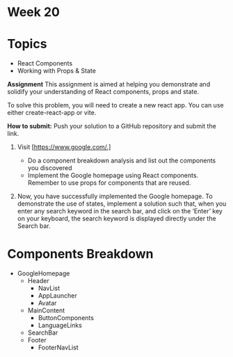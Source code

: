 # Week 20
# Topics
- React Components
- Working with Props & State

**Assignment**
This assignment is aimed at helping you demonstrate and solidify your understanding of React components, props and state. 

To solve this problem, you will need to create a new react app. You can use either create-react-app or vite. 

**How to submit:**
Push your solution to a GitHub repository and submit the link.

1. Visit [https://www.google.com/.]
    - Do a component breakdown analysis and list out the components you discovered
    - Implement the Google homepage using React components. Remember to use props for components that are reused.

2. Now, you have successfully implemented the Google homepage. To demonstrate the use of states, implement a solution such that, when you enter any search keyword in the search bar, and click on the ‘Enter’ key on your keyboard, the search keyword is displayed directly under the Search bar.

# Components Breakdown
- GoogleHomepage
    - Header
        - NavList
        - AppLauncher
        - Avatar
    - MainContent
        - ButtonComponents
        - LanguageLinks
    - SearchBar
    - Footer
        - FooterNavList

